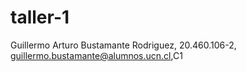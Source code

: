 # taller-1
Guillermo Arturo Bustamante Rodriguez, 20.460.106-2, guillermo.bustamante@alumnos.ucn.cl,C1
